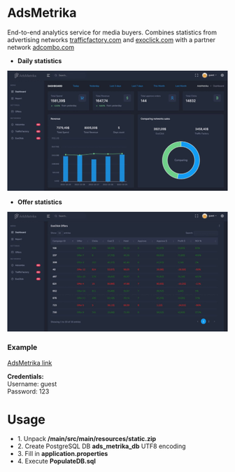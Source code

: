 # AdsMetrika

End-to-end analytics service for media buyers. Combines statistics from advertising networks 
<a href="trafficfactory.com">trafficfactory.com</a> and <a href="https://exoclick.com">exoclick.com</a> 
with a partner network <a href="https://adcombo.com">adcombo.com</a>

* <strong>Daily statistics</strong>
<img src="PicturesReadme/1.jpeg">

* <strong>Offer statistics</strong>
<img src="PicturesReadme/2.jpeg">

<h3>Example</h3>
<a href="http://146.19.170.159:8080/">AdsMetrika link</a>
<p><strong>Credentials:</strong>
<br>Username: guest
<br>Password: 123
</p>

# Usage

<ul>
<li>1. Unpack <strong>/main/src/main/resources/static.zip</strong></li>
<li>2. Create PostgreSQL DB <strong>ads_metrika_db</strong> UTF8 encoding</li>
<li>3. Fill in <strong>application.properties</strong> </li>
<li>4. Execute <strong>PopulateDB.sql</strong> </li>


</ul>


